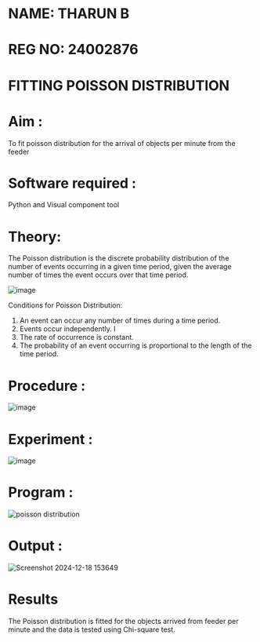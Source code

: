 # NAME: THARUN B
# REG NO: 24002876
# FITTING POISSON DISTRIBUTION ###
# Aim : 

To fit poisson distribution for the arrival of objects per minute from the feeder

# Software required :  

Python and Visual component tool

# Theory:

The Poisson distribution is the discrete probability distribution of the number of events occurring in a given time period, given the average number of times the event occurs over that time period.

![image](https://user-images.githubusercontent.com/104613195/166248326-fd042076-8b0b-40c4-8b11-1d8e8fcb74db.png)

 Conditions for Poisson Distribution:

1. An event can occur any number of times during a time period.
2. Events occur independently. I
3. The rate of occurrence is constant.
4. The probability of an event occurring is proportional to the length of the time period. 
 
# Procedure :
![image](https://user-images.githubusercontent.com/104613195/166251988-d0c53205-6080-4f7b-ae4c-398178586637.png)

# Experiment :
![image](https://user-images.githubusercontent.com/103921593/230282876-f4a5afbf-cac1-4648-a1b0-c78840638a8e.png)

# Program :
 ![poisson distribution](https://github.com/user-attachments/assets/2069b70c-025b-453e-98ce-e783ec81d987)

# Output : 
![Screenshot 2024-12-18 153649](https://github.com/user-attachments/assets/2e0366c8-a7b2-45bb-92c5-aeaad8f87594)

# Results
The Poisson distribution is fitted for the objects arrived from feeder per minute and the data is tested using Chi-square test. 
 
